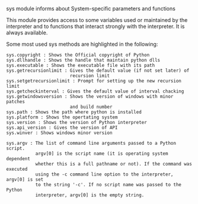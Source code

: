 sys module informs about System-specific parameters and functions

This module provides access to some variables used or maintained by the
interpreter and to functions that interact strongly with the interpreter.
It is always available.

Some most used sys methods are highlighted in the following:

    sys.copyright : Shows the Official copyright of Python
    sys.dllhandle : Shows the handle that maintain python dlls
    sys.executable : Shows the executable file with its path
    sys.getrecursionlimit : Gives the default value (if not set later) of
                            recursion limit
    sys.setgetrecursionlimit : Prompt for setting up the new recursion limit
    sys.getcheckinterval : Gives the default value of interval chacking
    sys.getwindowsversion : Shows the version of windows with minor patches
                            and build number
    sys.path : Shows the path where python is installed
    sys.platform : Shows the opertating system
    sys.version : Shows the version of Python interpreter
    sys.api_version : Gives the version of API
    sys.winver : Shows windows minor version 

    sys.argv : The list of command line arguments passed to a Python script.
               argv[0] is the script name (it is operating system dependent
               whether this is a full pathname or not). If the command was executed 
               using the -c command line option to the interpreter, argv[0] is set 
               to the string '-c'. If no script name was passed to the Python 
               interpreter, argv[0] is the empty string.
               
             
